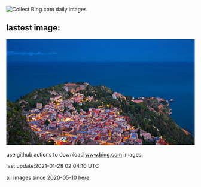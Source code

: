 ![Collect Bing.com daily images](https://github.com/counter2015/bing-daily-images/workflows/Collect%20Bing.com%20daily%20images/badge.svg)
## lastest image:
![](images/Taormina.jpg)

use github actions to download www.bing.com images.

last update:2021-01-28 02:04:10 UTC

all images since 2020-05-10 [here](https://github.com/counter2015/bing-daily-images/tree/master/images) 
